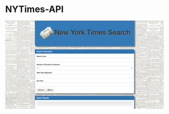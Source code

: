 # NYTimes-API

![Image of Finished Shot](https://github.com/LVMagee/NYTimes-API/blob/master/assets/images/NYTimes.png)



